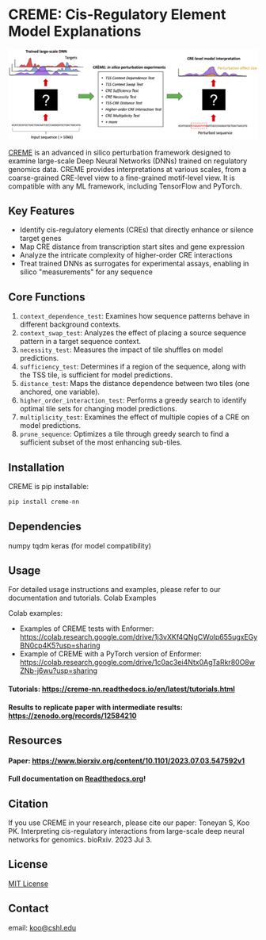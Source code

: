 # CREME: Cis-Regulatory Element Model Explanations

<img src="img/creme_overview.png" alt="CREME Overview" width="900"/>

[CREME](https://www.youtube.com/watch?v=PBwAxmrE194) is an advanced in silico perturbation framework designed to examine large-scale Deep Neural Networks (DNNs) trained on regulatory genomics data. CREME provides interpretations at various scales, from a coarse-grained CRE-level view to a fine-grained motif-level view. It is compatible with any ML framework, including TensorFlow and PyTorch. 

## Key Features

- Identify cis-regulatory elements (CREs) that directly enhance or silence target genes
- Map CRE distance from transcription start sites and gene expression
- Analyze the intricate complexity of higher-order CRE interactions
- Treat trained DNNs as surrogates for experimental assays, enabling in silico "measurements" for any sequence

## Core Functions

1. `context_dependence_test`: Examines how sequence patterns behave in different background contexts.
2. `context_swap_test`: Analyzes the effect of placing a source sequence pattern in a target sequence context.
3. `necessity_test`: Measures the impact of tile shuffles on model predictions.
4. `sufficiency_test`: Determines if a region of the sequence, along with the TSS tile, is sufficient for model predictions.
5. `distance_test`: Maps the distance dependence between two tiles (one anchored, one variable).
6. `higher_order_interaction_test`: Performs a greedy search to identify optimal tile sets for changing model predictions.
7. `multiplicity_test`: Examines the effect of multiple copies of a CRE on model predictions.
8. `prune_sequence`: Optimizes a tile through greedy search to find a sufficient subset of the most enhancing sub-tiles.

## Installation

CREME is pip installable:

```bash
pip install creme-nn
```

## Dependencies

numpy
tqdm
keras (for model compatibility)

## Usage
For detailed usage instructions and examples, please refer to our documentation and tutorials.
Colab Examples

Colab examples:
- Examples of CREME tests with Enformer: https://colab.research.google.com/drive/1j3vXKf4QNgCWoIp655ugxEGyBN0cp4K5?usp=sharing
- Example of CREME with a PyTorch version of Enformer: https://colab.research.google.com/drive/1c0ac3ei4Ntx0AgTaRkr80O8wZNb-j6wu?usp=sharing


#### Tutorials: https://creme-nn.readthedocs.io/en/latest/tutorials.html

#### Results to replicate paper with intermediate results: https://zenodo.org/records/12584210 

## Resources

#### Paper: https://www.biorxiv.org/content/10.1101/2023.07.03.547592v1

#### Full documentation on [Readthedocs.org](https://creme-nn.readthedocs.io/en/latest/index.html)!


## Citation
If you use CREME in your research, please cite our paper:
Toneyan S, Koo PK. Interpreting cis-regulatory interactions from large-scale deep neural networks for genomics. bioRxiv. 2023 Jul 3.

## License
[MIT License](https://github.com/p-koo/creme-nn/blob/master/LICENSE)

## Contact
email: koo@cshl.edu 
